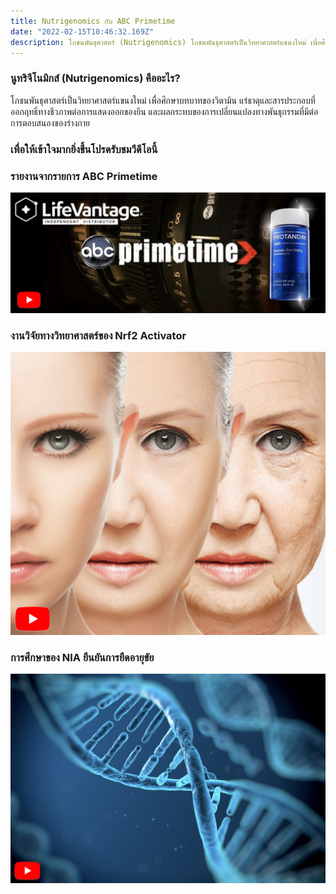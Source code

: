 ```yaml
---
title: Nutrigenomics กับ ABC Primetime
date: "2022-02-15T10:46:32.169Z"
description: โภชนพันธุศาสตร์ (Nutrigenomics) โภชนพันธุศาสตร์เป็นวิทยาศาสตร์แขนงใหม่ เพื่อศึกษาบทบาทของวิตามิน แร่ธาตุและสารประกอบที่ออกฤทธิ์ทางชีวภาพต่อการแสดงออกของยีน และผลกระทบของการเปลี่ยนแปลงทางพันธุกรรมที่มีต่อการตอบสนองของร่างกาย
---
```


### นูทริจีโนมิกส์ (Nutrigenomics) คืออะไร?

โภชนพันธุศาสตร์เป็นวิทยาศาสตร์แขนงใหม่ เพื่อศึกษาบทบาทของวิตามิน แร่ธาตุและสารประกอบที่ออกฤทธิ์ทางชีวภาพต่อการแสดงออกของยีน และผลกระทบของการเปลี่ยนแปลงทางพันธุกรรมที่มีต่อการตอบสนองของร่างกาย

### เพื่อให้เข้าใจมากยิ่งขึ้นโปรดรับชมวีดีโอนี้

### รายงานจากรายการ ABC Primetime
[![ABC Primetime Report](./lfvnabc.png)](https://www.youtube.com/watch?v=J3glZqdF1nA)

### งานวิจัยทางวิทยาศาสตร์ของ Nrf2 Activator
[![Back the Clock](./backclock.png)](https://www.youtube.com/watch?v=rwg4LW8xACU)

### การศึกษาของ NIA ยืนยันการยืดอายุขัย
[![Long life](./longlife.png)](https://www.youtube.com/watch?v=AZrNLKV8Mes)